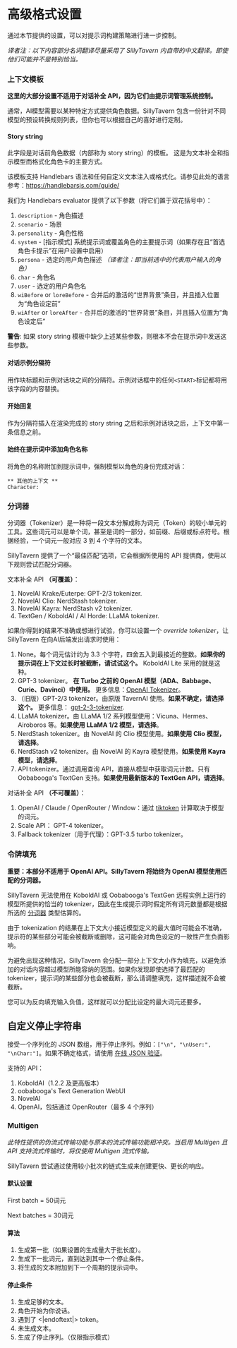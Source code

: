 # 高级格式设置

通过本节提供的设置，可以对提示词构建策略进行进一步控制。

*译者注：以下内容部分名词翻译尽量采用了 SillyTavern 内自带的中文翻译。即使他们可能并不是特别恰当。*

### 上下文模板

**这里的大部分设置不适用于对话补全 API，因为它们由提示词管理系统控制。**

通常，AI模型需要以某种特定方式提供角色数据。SillyTavern 包含一份针对不同模型的预设转换规则列表，但你也可以根据自己的喜好进行定制。

#### Story string

此字段是对话前角色数据（内部称为 story string）的模板。
这是为文本补全和指示模型而格式化角色卡的主要方式。

该模板支持 Handlebars 语法和任何自定义文本注入或格式化。请参见此处的语言参考：https://handlebarsjs.com/guide/

我们为 Handlebars evaluator 提供了以下参数（将它们置于双花括号中）：

1. `description` - 角色描述
2. `scenario` - 场景
3. `personality` - 角色性格
4. `system` - [指示模式] 系统提示词或覆盖角色的主要提示词（如果存在且“首选角色卡提示”在用户设置中启用）
5. `persona` - 选定的用户角色描述 *（译者注：即当前选中的代表用户输入的角色）*
6. `char` - 角色名
7. `user` - 选定的用户角色名
8. `wiBefore` or `loreBefore` - 合并后的激活的“世界背景”条目，并且插入位置为“角色设定前”
9. `wiAfter` or `loreAfter` - 合并后的激活的“世界背景”条目，并且插入位置为“角色设定后”

**警告**: 如果 story string 模板中缺少上述某些参数，则根本不会在提示词中发送这些参数。

#### 对话示例分隔符

用作块标题和示例对话块之间的分隔符。示例对话框中的任何`<START>`标记都将用该字段的内容替换。

#### 开始回复

作为分隔符插入在渲染完成的 story string 之后和示例对话块之后，上下文中第一条信息之前。

#### 始终在提示词中添加角色名称

将角色的名称附加到提示词中，强制模型以角色的身份完成对话：

```
** 其他的上下文 **
Character:
```

### 分词器

分词器（Tokenizer）是一种将一段文本分解成称为词元（Token）的较小单元的工具。这些词元可以是单个词，甚至是词的一部分，如前缀、后缀或标点符号。根据经验，一个词元一般对应 3 到 4 个字符的文本。

SillyTavern 提供了一个“最佳匹配”选项，它会根据所使用的 API 提供商，使用以下规则尝试匹配分词器。

文本补全 API **（可覆盖）**：
1. NovelAI Krake/Euterpe: GPT-2/3 tokenizer.
2. NovelAI Clio: NerdStash tokenizer.
3. NovelAI Kayra: NerdStash v2 tokenizer.
4. TextGen / KoboldAI / AI Horde: LLaMA tokenizer.

如果你得到的结果不准确或想进行试验，你可以设置一个 *override tokenizer*，让 SillyTavern 在向AI后端发出请求时使用：

1. None。每个词元估计约为 3.3 个字符，四舍五入到最接近的整数。**如果你的提示词在上下文过长时被截断，请试试这个。** KoboldAI Lite 采用的就是这种。
2. GPT-3 tokenizer。 **在 Turbo 之前的 OpenAI 模型（ADA、Babbage、Curie、Davinci）中使用。** 更多信息：[OpenAI Tokenizer](https://platform.openai.com/tokenizer)。
3. （旧版）GPT-2/3 tokenizer。由原版 TavernAI 使用。**如果不确定，请选择这个。** 更多信息： [gpt-2-3-tokenizer](https://github.com/josephrocca/gpt-2-3-tokenizer).
4. LLaMA tokenizer。由 LLaMA 1/2 系列模型使用：Vicuna、Hermes、Airoboros 等。**如果使用 LLaMA 1/2 模型，请选择**。
5. NerdStash tokenizer。由 NovelAI 的 Clio 模型使用。**如果使用 Clio 模型，请选择**。
6. NerdStash v2 tokenizer。由 NovelAI 的 Kayra 模型使用。**如果使用 Kayra 模型，请选择**。
7. API tokenizer。通过调用查询 API，直接从模型中获取词元计数。只有 Oobabooga's TextGen 支持。**如果使用最新版本的 TextGen API，请选择**。

对话补全 API **（不可覆盖）**：
1. OpenAI / Claude / OpenRouter / Window：通过 [tiktoken](https://github.com/openai/tiktoken) 计算取决于模型的词元。
2. Scale API： GPT-4 tokenizer。
3. Fallback tokenizer（用于代理）：GPT-3.5 turbo tokenizer。

### 令牌填充

**重要：本部分不适用于 OpenAI API。SillyTavern 将始终为 OpenAI 模型使用匹配的分词器。**

SillyTavern 无法使用在 KoboldAI 或 Oobabooga's TextGen 远程实例上运行的模型所提供的恰当的 tokenizer，因此在生成提示词时假定所有词元数量都是根据所选的 [分词器](#分词器) 类型估算的。

由于 tokenization 的结果在上下文大小接近模型定义的最大值时可能会不准确，提示符的某些部分可能会被截断或删除，这可能会对角色设定的一致性产生负面影响。

为避免出现这种情况，SillyTavern 会分配一部分上下文大小作为填充，以避免添加的对话内容超过模型所能容纳的范围。如果你发现即使选择了最匹配的 tokenizer，提示词的某些部分也会被截断，那么请调整填充，这样描述就不会被截断。

您可以为反向填充输入负值，这样就可以分配比设定的最大词元还要多。

## 自定义停止字符串

接受一个序列化的 JSON 数组，用于停止序列。例如：`["\n", "\nUser:", "\nChar:"]`。如果不确定格式，请使用 [在线 JSON 验证](https://jsonlint.com/)。

支持的 API：

1. KoboldAI（1.2.2 及更高版本）
2. oobabooga's Text Generation WebUI
3. NovelAI
4. OpenAI，包括通过 OpenRouter（最多 4 个序列）

### Multigen

*此特性提供的伪流式传输功能与原本的流式传输功能相冲突。当启用 Multigen 且 API 支持流式传输时，将仅使用 Multigen 流式传输。*

SillyTavern 尝试通过使用较小批次的链式生成来创建更快、更长的响应。

#### 默认设置

First batch = 50词元

Next batches = 30词元

#### 算法

1. 生成第一批（如果设置的生成量大于批长度）。
2. 生成下一批词元，直到达到其中一个停止条件。
3. 将生成的文本附加到下一个周期的提示词中。

#### 停止条件

1. 生成足够的文本。
2. 角色开始为你说话。
3. 遇到了 &lt;|endoftext|&gt; token。
4. 未生成文本。
5. 生成了停止序列。（仅限指示模式）
